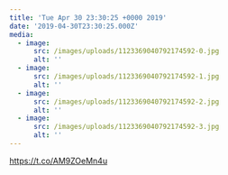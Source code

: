 ```yaml
---
title: 'Tue Apr 30 23:30:25 +0000 2019'
date: '2019-04-30T23:30:25.000Z'
media:
  - image:
      src: /images/uploads/1123369040792174592-0.jpg
      alt: ''
  - image:
      src: /images/uploads/1123369040792174592-1.jpg
      alt: ''
  - image:
      src: /images/uploads/1123369040792174592-2.jpg
      alt: ''
  - image:
      src: /images/uploads/1123369040792174592-3.jpg
      alt: ''
---
```

https://t.co/AM9ZOeMn4u
